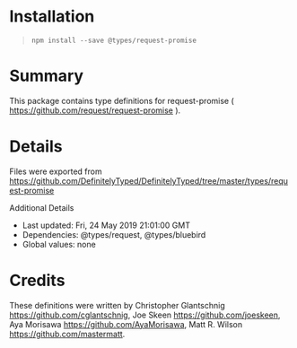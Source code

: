# Installation
> `npm install --save @types/request-promise`

# Summary
This package contains type definitions for request-promise ( https://github.com/request/request-promise ).

# Details
Files were exported from https://github.com/DefinitelyTyped/DefinitelyTyped/tree/master/types/request-promise

Additional Details
 * Last updated: Fri, 24 May 2019 21:01:00 GMT
 * Dependencies: @types/request, @types/bluebird
 * Global values: none

# Credits
These definitions were written by Christopher Glantschnig <https://github.com/cglantschnig>, Joe Skeen <https://github.com/joeskeen>, Aya Morisawa <https://github.com/AyaMorisawa>, Matt R. Wilson <https://github.com/mastermatt>.
